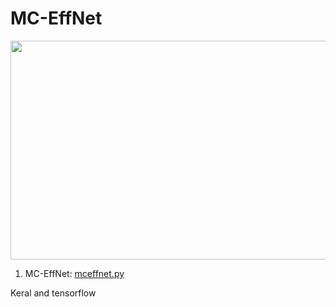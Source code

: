 # MC-EffNet
<img src = "https://github.com/manjaryp/GANvsGraphicsvsReal/blob/main/images/mc-effnet3.png" width="900" height="350">

1. MC-EffNet: [mceffnet.py](https://github.com/manjaryp/GANvsGraphicsvsReal/blob/main/MC-EffNet/mceffnet.py) </br>


Keral and tensorflow 

